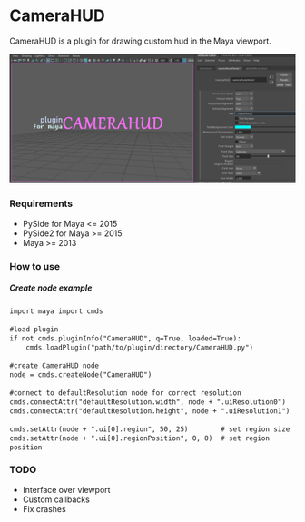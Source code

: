# CameraHUD
CameraHUD is a plugin for drawing custom hud in the Maya viewport.

![CameraHUD](/screenshots/preview.png?raw=true "CameraHUD")

### Requirements
* PySide for Maya <= 2015
* PySide2 for Maya >= 2015
* Maya >= 2013


### How to use
##### Create node example
```
import maya import cmds

#load plugin
if not cmds.pluginInfo("CameraHUD", q=True, loaded=True):
    cmds.loadPlugin("path/to/plugin/directory/CameraHUD.py")

#create CameraHUD node
node = cmds.createNode("CameraHUD")

#connect to defaultResolution node for correct resolution
cmds.connectAttr("defaultResolution.width", node + ".uiResolution0")
cmds.connectAttr("defaultResolution.height", node + ".uiResolution1")

cmds.setAttr(node + ".ui[0].region", 50, 25)        # set region size
cmds.setAttr(node + ".ui[0].regionPosition", 0, 0)  # set region position
```


### TODO
* Interface over viewport
* Custom callbacks
* Fix crashes
